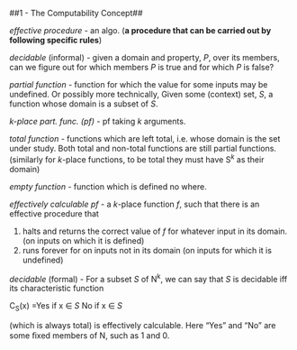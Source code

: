 ##1 - The Computability Concept##

_effective procedure_ - an algo. (**a procedure that can be carried out by following specific rules**)

_decidable_ (informal) - given a domain and property, _P_, over its members, can we figure out for which members _P_ is true and for which _P_ is false?

_partial function_ - function for which the value for some inputs may be undefined. Or possibly more technically, Given some (context) set, _S_, a function whose domain is a subset of _S_.

_k-place part. func. (pf)_ - pf taking _k_ arguments.

_total function_ - functions which are left total, i.e. whose domain is the set under study. Both total and non-total functions are still partial functions. (similarly for _k_-place functions, to be total they must have S<sup>_k_</sup> as their domain)

_empty function_ - function which is defined no where.

_effectively calculable pf_ - a _k_-place function _f_, such that there is an effective procedure that

1. halts and returns the correct value of _f_ for whatever input in its domain. (on inputs on which it is defined)
2. runs forever for on inputs not in its domain (on inputs for which it is undefined)

_decidable_ (formal) - For a subset _S_ of N<sup>k</sup>, we can say that _S_ is decidable iff its characteristic function

C<sub>S</sub>(x) =Yes if x &#x2208; _S_ No if x &#x2208; _S_

(which is always total) is effectively calculable. Here “Yes” and “No” are some ﬁxed members of N, such as 1 and 0. 